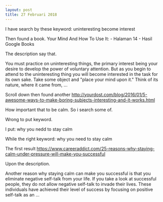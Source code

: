 ```yaml
---
layout: post
title: 27 Februari 2018
---
```


I have search by these keyword: uninteresting become interest

Then found a book. Your Mind And How To Use It: - Halaman 14 - Hasil Google Books

The description say that.

You must practice on uninteresting things, the primary interest being your desire to develop the power of voluntary attention. But as you begin to attend to the uninteresting thing you will become interested in the task for its own sake. Take some object and "place your mind upon it." Think of its nature, where it came from, ...

Scroll down then found another
<http://yourdost.com/blog/2016/01/5-awesome-ways-to-make-boring-subjects-interesting-and-it-works.html>

How important that to be calm.
So i search some of.

Wrong to put keyword.

I put: why you nedd to stay calm

While the right keyword: why you need to stay calm

The first result <https://www.careeraddict.com/25-reasons-why-staying-calm-under-pressure-will-make-you-successful>

Upon the description.

Another reason why staying calm can make you successful is that you eliminate negative self-talk from your life. If you take a look at successful people, they do not allow negative self-talk to invade their lives. These individuals have achieved their level of success by focusing on positive self-talk as an ...
